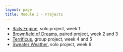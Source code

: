 ```yaml
---
layout: page
title: Module 3 - Projects
---
```


* [Rails Engine](../projects/rails_engine_modified), solo project, week 1
* [Brownfield of Dreams](../projects/brownfield_of_dreams), paired project, week 2 and 3
* [Terrificus](../projects/terrificus), group project, week 4 and 5
* [Sweater Weather](../projects/sweater_weather), solo project, week 6
